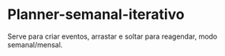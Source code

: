 # Planner-semanal-iterativo
Serve para criar eventos, arrastar e soltar para reagendar, modo semanal/mensal.
